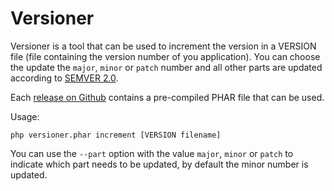 Versioner
=========

Versioner is a tool that can be used to increment the version in a VERSION 
file (file containing the version number of you application). You can
choose the update the `major`, `minor` or `patch` number and all other
parts are updated according to [SEMVER 2.0](http://semver.org/spec/v2.0.0.html).

Each [release on Github](https://github.com/mvriel/Versioner/releases) contains
a pre-compiled PHAR file that can be used.

Usage:

    php versioner.phar increment [VERSION filename]

You can use the `--part` option with the value `major`, `minor` or `patch` to
indicate which part needs to be updated, by default the minor number is updated.


